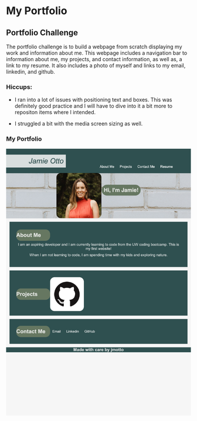 # My Portfolio

## Portfolio Challenge 

The portfolio challenge is to build a webpage from scratch displaying my work and information about me. This webpage includes a navigation bar to information about me, my projects, and contact information, as well as, a link to my resume. It also includes a photo of myself and links to my email, linkedin, and github. 


### Hiccups:

* I ran into a lot of issues with positioning text and boxes. This was definitely good practice and I will have to dive into it a bit more to repositon items where I intended. 

* I struggled a bit with the media screen sizing as well. 



### My Portfolio
<img src="./assets/images/Portfolio-Screenshot.png">


